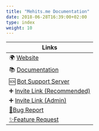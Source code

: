 ```yaml
---
title: "Mehits.me Documentation"
date: 2018-06-28T16:39:00+02:00
type: index
weight: 10
---
```


Links |
--- |
🌍 [Website](https://mehits.me/) |
📚 [Documentation](https://docs.mehits.me/) |
🆘 [Bot Support Server](https://discord.gg/dWSgwcsv8X) |
➕ [Invite Link (Recommended)](https://discord.com/oauth2/authorize?&client_id=832610442438246400&scope=applications.commands+bot&permissions=279113624822) |
➕ [Invite Link (Admin)](https://discord.com/oauth2/authorize?&client_id=832610442438246400&scope=applications.commands+bot&permissions=8) |
[🐛Bug Report](https://github.com/Mehits-me/Mehits.me/issues/new?assignees=JokeDevil&labels=bug&template=bug_report.yml&title=%5BBUG%5D%3A+) |
[✨Feature Request](https://github.com/Mehits-me/Mehits.me/issues/new?assignees=JokeDevil&labels=enhancement&template=feature_request.yml&title=%5BFEAT%5D%3A+) |